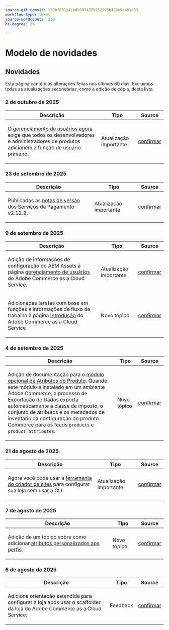 ```yaml
---
source-git-commit: 130bf80114ce8b699457b752f93b489e9a401e83
workflow-type: tm+mt
source-wordcount: '238'
ht-degree: 2%

---
```

# Modelo de novidades

## Novidades

Esta página contém as alterações feitas nos últimos 60 dias. Excluímos todas as atualizações secundárias, como a edição de cópia, desta lista.

### 2 de outubro de 2025

<table style="table-layout:auto;">
  <thead>
    <tr>
      <th>Descrição</th>
      <th>Tipo</th>
      <th>Source</th>
    </tr>
  </thead>
  <tbody>
    <tr>
      <td><p><a href="https://experienceleague.adobe.com/pt-br/docs/commerce/cloud-service/user-management">O gerenciamento de usuários</a> agora exige que todos os desenvolvedores e administradores de produtos adicionem a função de usuário primeiro.</p>
</td>
      <td>
        Atualização importante
      </td>
      <td><a href="https://github.com/AdobeDocs/commerce.en/commit/e12b4c18cacd43d73ced180a62d7162a745ced56">confirmar</a></td>
    </tr>
  </tbody>
</table>

### 23 de setembro de 2025

<table style="table-layout:auto;">
  <thead>
    <tr>
      <th>Descrição</th>
      <th>Tipo</th>
      <th>Source</th>
    </tr>
  </thead>
  <tbody>
    <tr>
      <td><p>Publicadas as <a href="https://experienceleague.adobe.com/pt-br/docs/commerce/payment-services/release-notes">notas de versão</a> dos Serviços de Pagamento v2.12.2.</p>
</td>
      <td>
        Atualização importante
      </td>
      <td><a href="https://github.com/AdobeDocs/commerce.en/commit/1e5ee370bf91d33f35585d2d64b393fede721ce6">confirmar</a></td>
    </tr>
  </tbody>
</table>

### 9 de setembro de 2025

<table style="table-layout:auto;">
  <thead>
    <tr>
      <th>Descrição</th>
      <th>Tipo</th>
      <th>Source</th>
    </tr>
  </thead>
  <tbody>
    <tr>
      <td><p>Adição de informações de configuração do AEM Assets à página <a href="https://experienceleague.adobe.com/pt-br/docs/commerce/cloud-service/user-management">gerenciamento de usuários</a> do Adobe Commerce as a Cloud Service.</p>
</td>
      <td>
        Atualização importante
      </td>
      <td><a href="https://github.com/AdobeDocs/commerce.en/commit/acce1aad405e74b1171faddf7f0d6681bd0a048d">confirmar</a></td>
    </tr>
    <tr>
      <td><p>Adicionadas tarefas com base em funções e informações de fluxo de trabalho à página <a href="https://experienceleague.adobe.com/pt-br/docs/commerce/cloud-service/getting-started">Introdução</a> do Adobe Commerce as a Cloud Service</p>
</td>
      <td>
        Novo tópico
      </td>
      <td><a href="https://github.com/AdobeDocs/commerce.en/commit/f62434c55d21f65568af422bd278e6ed917b805b">confirmar</a></td>
    </tr>
  </tbody>
</table>

### 4 de setembro de 2025

<table style="table-layout:auto;">
  <thead>
    <tr>
      <th>Descrição</th>
      <th>Tipo</th>
      <th>Source</th>
    </tr>
  </thead>
  <tbody>
    <tr>
      <td><p>Adição de documentação para o <a href="https://experienceleague.adobe.com/pt-br/docs/commerce/saas-data-export/extensibility/add-tax-attribute-set-inventory-attributes">módulo opcional de Atributos do Produto</a>. Quando este módulo é instalado em um ambiente Adobe Commerce, o processo de Exportação de Dados exporta automaticamente a classe de imposto, o conjunto de atributos e os metadados de inventário da configuração do produto Commerce para os feeds <code class="language-plaintext highlighter-rouge">products</code> e <code class="language-plaintext highlighter-rouge">product attributes</code>.</p>
</td>
      <td>
        Novo tópico
      </td>
      <td><a href="https://github.com/AdobeDocs/commerce.en/commit/a77c6bd98622488214d89a077e1dfaa8338108fd">confirmar</a></td>
    </tr>
  </tbody>
</table>

### 21 de agosto de 2025

<table style="table-layout:auto;">
  <thead>
    <tr>
      <th>Descrição</th>
      <th>Tipo</th>
      <th>Source</th>
    </tr>
  </thead>
  <tbody>
    <tr>
      <td><p>Agora você pode usar a <a href="https://experienceleague.adobe.com/pt-br/docs/commerce/cloud-service/storefront">ferramenta do criador de sites</a> para configurar sua loja sem usar a CLI.</p>
</td>
      <td>
        Atualização importante
      </td>
      <td><a href="https://github.com/AdobeDocs/commerce.en/commit/bf3954af26fba0aa943261a0673166c0537e692e">confirmar</a></td>
    </tr>
  </tbody>
</table>

### 7 de agosto de 2025

<table style="table-layout:auto;">
  <thead>
    <tr>
      <th>Descrição</th>
      <th>Tipo</th>
      <th>Source</th>
    </tr>
  </thead>
  <tbody>
    <tr>
      <td><p>Adição de um tópico sobre como adicionar <a href="https://experienceleague.adobe.com/pt-br/docs/commerce/data-connection/customize-data/custom-identities">atributos personalizados aos perfis</a>.</p>
</td>
      <td>
        Novo tópico
      </td>
      <td><a href="https://github.com/AdobeDocs/commerce.en/commit/403b15368c52f3965e65a9175c82c2f6cd1773bb">confirmar</a></td>
    </tr>
  </tbody>
</table>

### 6 de agosto de 2025

<table style="table-layout:auto;">
  <thead>
    <tr>
      <th>Descrição</th>
      <th>Tipo</th>
      <th>Source</th>
    </tr>
  </thead>
  <tbody>
    <tr>
      <td><p>Adiciona orientação estendida para configurar a loja após usar o scaffolder da loja do Adobe Commerce as a Cloud Service.</p>
</td>
      <td>
        Feedback
      </td>
      <td><a href="https://github.com/AdobeDocs/commerce.en/commit/ad0c36006a01491aee1ca1643c6a3ab63f39f7e4">confirmar</a></td>
    </tr>
  </tbody>
</table>
